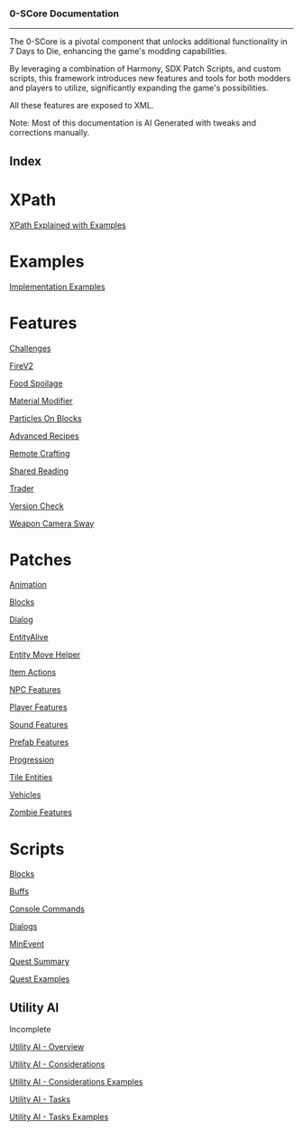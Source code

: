 ### 0-SCore Documentation
---

The 0-SCore is a pivotal component that unlocks additional functionality in 7 Days to Die, enhancing the game's modding 
capabilities. 

By leveraging a combination of Harmony, SDX Patch Scripts, and custom scripts, this framework introduces new features 
and tools for both modders and players to utilize, significantly expanding the game's possibilities.

All these features are exposed to XML.

Note: Most of this documentation is AI Generated with tweaks and corrections manually.

## Index

# XPath
[XPath Explained with Examples](XPath/XPath.md)

# Examples
[Implementation Examples](Examples/ReadMe.md)

# Features
[Challenges](../Features/Challenges/ReadMe.md)

[FireV2](../Features/FireV2/Readme.md)

[Food Spoilage](../Features/FoodSpoilageV2/ReadMe.md)

[Material Modifier](../Features/MaterialModifier/ReadMe.md)

[Particles On Blocks](../Features/ParticlesOnBlocks/ReadMe.md)

[Advanced Recipes](../Features/Recipe/ReadMe.md)

[Remote Crafting](../Features/RemoteCrafting/ReadMe.md)

[Shared Reading](../Features/SharedReading/ReadMe.md)

[Trader](../Features/Trader/ReadMe.md)

[Version Check](../Features/VersionCheck/Readme.md)

[Weapon Camera Sway](../Features/WeaponCameraSway/ReadMe.md)

# Patches
[Animation](../Harmony/Animation/ReadMe.md)

[Blocks](../Harmony/Blocks/ReadMe.md)

[Dialog](../Harmony/Dialog/ReadMe.md)

[EntityAlive](../Harmony/EntityAlive/ReadMe.md)

[Entity Move Helper](../Harmony/EntityMoveHelper/ReadMe.md)

[Item Actions](../Harmony/ItemActions/ReadMe.md)

[NPC Features](../Harmony/NPCFeatures/ReadMe.md)

[Player Features](../Harmony/PlayerFeatures/ReadMe.md)

[Sound Features](../Harmony/SoundFeatures/ReadMe.md)

[Prefab Features](../Harmony/PrefabFeatures/ReadMe.md)

[Progression](../Harmony/Progression/ReadMe.md)

[Tile Entities](../Harmony/TileEntities/ReadMe.md)

[Vehicles](../Harmony/Vehicles/ReadMe.md)

[Zombie Features](../Harmony/ZombieFeatures/ReadMe.md)

# Scripts
[Blocks](../Scripts/Blocks/Readme.md)

[Buffs](../Scripts/Buffs/ReadMe.md)

[Console Commands](../Scripts/ConsoleCmd/ReadMe.md)

[Dialogs](../Scripts/Dialogs/ReadMe.md)

[MinEvent](../Scripts/MinEvents/ReadMe.md)

[Quest Summary](../Scripts/Quests/ReadMe.md)

[Quest Examples](../Scripts/Quests/Examples.md)

## Utility AI  
Incomplete

[Utility AI - Overview](../Scripts/UtilityAI/Documentation/UtilityAI.md)

[Utility AI - Considerations](../Scripts/UtilityAI/Documentation/Considerations.md)

[Utility AI - Considerations Examples](../Scripts/UtilityAI/Documentation/ConsiderationExamples.md)

[Utility AI - Tasks](../Scripts/UtilityAI/Documentation/Tasks.md)

[Utility AI - Tasks Examples](../Scripts/UtilityAI/Documentation/TasksExamples.md)
